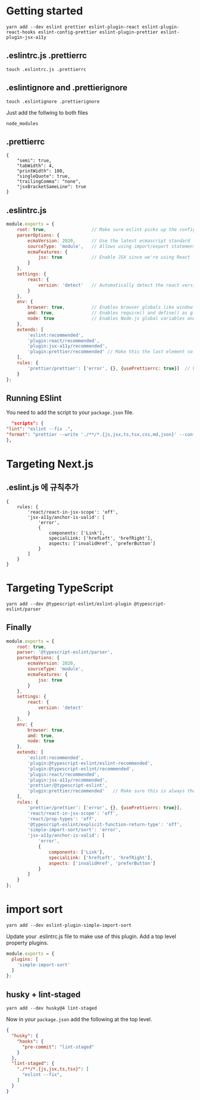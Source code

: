 # Getting started

```shell
yarn add --dev eslint prettier eslint-plugin-react eslint-plugin-react-hooks eslint-config-prettier eslint-plugin-prettier eslint-plugin-jsx-a11y
```

## .eslintrc.js .prettierrc

```shell
touch .eslintrc.js .prettierrc
```

## .eslintignore and .prettierignore

```shell
touch .eslintignore .prettierignore
```

Just add the follwing to both files

```shell
node_modules
```

## .prettierrc

```shell
{
    "semi": true,
    "tabWidth": 4,
    "printWidth": 100,
    "singleQuote": true,
    "trailingComma": "none",
    "jsxBracketSameLine": true
}
```

## .eslintrc.js

```js
module.exports = {
    root: true,                 // Make sure eslint picks up the config at the root of the directory
    parserOptions: {
        ecmaVersion: 2020,      // Use the latest ecmascript standard
        sourceType: 'module',   // Allows using import/export statements
        ecmaFeatures: {
            jsx: true           // Enable JSX since we're using React
        }
    },
    settings: {
        react: {
            version: 'detect'   // Automatically detect the react version
        }
    },
    env: {
        browser: true,          // Enables browser globals like window and document
        amd: true,              // Enables require() and define() as global variables as per the amd spec.
        node: true              // Enables Node.js global variables and Node.js scoping.
    },
    extends: [
        'eslint:recommended',
        'plugin:react/recommended',
        'plugin:jsx-a11y/recommended',
        'plugin:prettier/recommended' // Make this the last element so prettier config overrides other formatting rules
    ],
    rules: {
        'prettier/prettier': ['error', {}, {usePrettierrc: true}]  // Use our .prettierrc file as source
    }
};
```

## Running ESlint

You need to add the script to your `package.json` file.

```json
  "scripts": {
"lint": "eslint --fix .",
"format": "prettier --write './**/*.{js,jsx,ts,tsx,css,md,json}' --config ./.prettierrc"
},
```

# Targeting Next.js

## .eslint.js 에 규칙추가

```shell
{
    rules: {
        'react/react-in-jsx-scope': 'off',
        'jsx-a11y/anchor-is-valid': [
            'error',
            {
                components: ['Link'],
                specialLink: ['hrefLeft', 'hrefRight'],
                aspects: ['invalidHref', 'preferButton']
            }
        ]
    }
}
```

# Targeting TypeScript

```shell
yarn add --dev @typescript-eslint/eslint-plugin @typescript-eslint/parser
```

## Finally

```js
module.exports = {
    root: true,
    parser: '@typescript-eslint/parser',
    parserOptions: {
        ecmaVersion: 2020,
        sourceType: 'module',
        ecmaFeatures: {
            jsx: true
        }
    },
    settings: {
        react: {
            version: 'detect'
        }
    },
    env: {
        browser: true,
        amd: true,
        node: true
    },
    extends: [
        'eslint:recommended',
        'plugin:@typescript-eslint/eslint-recommended',
        'plugin:@typescript-eslint/recommended',
        'plugin:react/recommended',
        'plugin:jsx-a11y/recommended',
        'prettier/@typescript-eslint',
        'plugin:prettier/recommended'   // Make sure this is always the last element in the array.
    ],
    rules: {
        'prettier/prettier': ['error', {}, {usePrettierrc: true}],
        'react/react-in-jsx-scope': 'off',
        'react/prop-types': 'off',
        '@typescript-eslint/explicit-function-return-type': 'off',
        'simple-import-sort/sort': 'error',
        'jsx-a11y/anchor-is-valid': [
            'error',
            {
                components: ['Link'],
                specialLink: ['hrefLeft', 'hrefRight'],
                aspects: ['invalidHref', 'preferButton']
            }
        ]
    }
};
```

# import sort

```shell
yarn add --dev eslint-plugin-simple-import-sort
```

Update your .eslintrc.js file to make use of this plugin. Add a top level property plugins.

```js
module.exports = {
  plugins: [
    'simple-import-sort'
  ]
};
```

## husky + lint-staged
```shell
yarn add --dev husky@4 lint-staged
```
Now in your `package.json` add the following at the top level.
```json
{
  "husky": {
    "hooks": {
      "pre-commit": "lint-staged"
    }
  },
  "lint-staged": {
    "./**/*.{js,jsx,ts,tsx}": [
      "eslint --fix",
    ]
  }
}
```